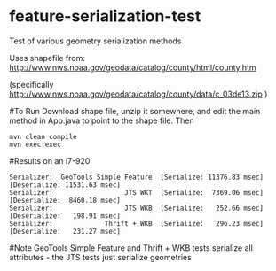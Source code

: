 feature-serialization-test
==========================

Test of various geometry serialization methods

Uses shapefile from: http://www.nws.noaa.gov/geodata/catalog/county/html/county.htm

(specifically http://www.nws.noaa.gov/geodata/catalog/county/data/c_03de13.zip )

#To Run
Download shape file, unzip it somewhere, and edit the main method in App.java to point to the shape file.  Then

```
mvn clean compile
mvn exec:exec
```


#Results on an i7-920
``` 
Serializer:  GeoTools Simple Feature  [Serialize: 11376.83 msec][Deserialize: 11531.63 msec]
Serializer:                  JTS WKT  [Serialize:  7369.06 msec][Deserialize:  8460.18 msec]
Serializer:                  JTS WKB  [Serialize:   252.66 msec][Deserialize:   198.91 msec]
Serializer:             Thrift + WKB  [Serialize:   296.23 msec][Deserialize:   231.27 msec]
```

#Note
GeoTools Simple Feature and Thrift + WKB tests serialize all attributes  - the JTS tests just serialize geometries
